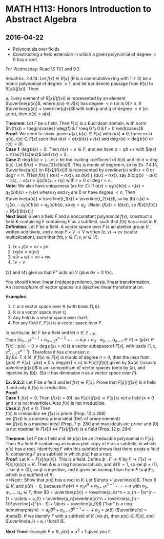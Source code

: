 # MATH H113: Honors Introduction to Abstract Algebra
## 2016-04-22
- Polynomials over fields
- Constructing a field extension in which a given polynomial of degree $> 0$ has a root

For Wednesday: Read \S 13.1 and 9.3

Recall *Ex. 7.4.14*: Let $f(x) \in R[x]$ ($R$ is a commutative ring with $1 \neq 0$) be a monic polynomial of degree $\ge 1$, and let bar denote passage from $R[x]$ to $R[x]/(f(x))$. Then:

a. Every element of $R[x]/(f(x))$ is represented by an element $\overline{p(x)}$, where $p(x) \in R[x]$ has degree $< n$ (or is 0)>
b. If $\overline{p(x)} = \overline{q(x)}$ with both $p$ and $q$ of degree $< n$ (or zero), then $p(x) = q(x)$.

**Theorem**: Let $F$ be a field. Then $F[x]$ is a Euclidean domain, with norm $N(f(x)) = \begin{cases} \deg{f} & f \neq 0 \\ 0 & f = 0 \end{cases}$ \
**Proof**: We need to show: given $a(x), b(x) \in F[x]$ with $b(x) \neq 0$, there exist $q(x), r(x) \in F[x]$ such that $a(x) = q(x)b(x) + r(x)$ and $\deg{r(x)} < \deg{b(x)}$ or $r(x) = 0$). \
**Case 1**: $\deg{b(x)} = 0$. Then $b(x) = c \in F$, and we have $a = qb + r$ with $q(x) = \frac{1}{c}a(x)$ and $r(x) = 0$. \
**Case 2**: $\deg{b(x)} > )$. Let $c$ be the leading coefficient of $b(x)$ and let $n = \deg{b(x)}$. Let $f(x) = \frac{1}{c}b(x)$. This is monic of degree $n$, so by Ex. 7.4.14, $\overline{a(x)} \in R[x]/(f(x))$ is represented by $overline{r(x)}$ with $r = 0$ or $\deg{r} < n$. THen $f(x) \mid (a(x) - r(x))$, so $b(x) \mid (a(x) - r(x))$, say $b(x)q(x) = a(x) - r(x)$, $\therefore$ $a(x) = q(x)b(x) + r(x)$ with $r = 0$ or $\deg{r} < n$. \
**Note**: We also have uniqueness (as for $\mathbb{Z}$): If $a(x) = q_1(x)b(x) + r_1(x) = q_2(x)b(x) + r_2(x)$ where $r_1$ and $r_2$ are 0 or have degree $< n$, Then $\overline{a(x)} = \overline{r_1(x)} = \overline{r_2(x)}$, so by (b) $r_1(x) = r_2(x)$. $\therefore$ $q_1(x)b(x) = q_2(x)b(x)$, so $q_1 = q_2$. (*Note*: $(f(x)) = (b(x))$, so $R[x]/(f(x)) = R[x]/(b(x))$.) \
**Next Goal**: Given a field $F$ and a nonconstant polynomial $f(x)$, construct a field $K$ containing $F$ containing $F$ as a subfield, such that $f(x)$ has a root in $K$. \
**Definition**: Let $F$ be a field. A *vector space* over $F$ is an abelian group $V$, written additively, and a map $F \times V \to V$ written $(c, v) \mapsto cv$ (scalar multiplication), such that ($\forall x, y \in F; v, w \in V$):

1. $(x + y)v = xv + yv$
2. $(xy)v = x(yv)$
3. $x(v + w) = xv + xw$
4. $1v = v$

(2) and (4) give us that $F^{\times}$ acts on $V$ (plus $0v = 0\ \forall v$).

You should know: linear (in)depependence, basis, linear transformation. \
An *isomorphism* of vector spaces is a bijective linear transformation.

**Examples**:

1. $\mathbb{C}$ is a vector space over $\mathbb{R}$ (with basis $(1, i)$).
2. $\mathbb{R}$ is a vector space over $\mathbb{Q}$
3. Any field is a vector space over itself.
4. For any field $F$, $F[x]$ is a vector space over $F$.

In particular, let $F$ be a field and let $n \in \mathbb{Z}_{> 0}$. \
Then $\{a_{n - 1}x^{n - 1} + a_{n - 2}x^{n - 2} + \ldots + a_1x + a_0 : a_0, \ldots, a_{n - 1} \in F\} = \{p(x) \in F[x] : p(x) = 0 \lor \deg{p(x)} < n\}$ is a vector subspace of $F[x]$, with basis $\{1, x, x^2, \ldots, x^{n - 1}\}$. Therefore it has dimension $n$. \
By Ex. 7. 4.14, if $f(x) \in F[x]$ is monic of degree $n > 0$, then the map from $\{p(x) \in F[x] : p(x) = 0 \lor \deg{p(x)} < n\}$ to $F[x]/(f(x))$ given by $p(x) \mapsto \overline{p(x)}$ is an isomorphism of vector spaces (onto by (a), and injective by (b)). (So it has dimension $n$ as a vector space over $F$).

**Ex. 9.2.3**: Let $F$ be a field and let $f(x) \in F[x]$. Prove that $F[x]/(f(x))$ is a field if and only if $f(x)$ is irreducible. \
**Proof**: \
**Case 1**: $f(x) = 0$. Then $(f(x)) = (0)$, so $F[x]/(f(x)) \cong F[x]$ is not a field ($x \neq 0$ and $x$ is not invertible). Also $f(x)$ is not irreducible. \
**Case 2**: $f(x) \neq 0$. Then \
$f(x)$ is irreducible
$\iff$ $f(x)$ is prime (Prop. 12 p.286) \
$\iff$ $(f(x))$ is a nonzero prime ideal (Def. of prime element) \
$\iff$ $(f(x))$ is a maximal ideal (Prop. 7 p. 280 and max ideals are prime and $(0)$ is not maximal in $F[x]$)l
$\iff$ $F[x]/(f(x))$ is a field (Prop. 12 p. 284)

**Theorem**: Let $F$ be a field and let $p(x)$ be an irreducible polynomial in $F[x]$. Then $\exists$ a field $K$ containing an isomorphic copy of $F$ as a subfield, in which $p(x)$ has a root. Identifying $F$ with this subfield shows that there exists a field $K$, containing $F$ as a subfield in which $p(x)$ has a root. \
**Proof**: Let $K = F[x]/(p(x))$. This is a field. Define $\phi : F \to K$ by $F \to F[x] \to F[x]/(p(x)) = K$. Then $\phi$ is a ring homomorphism, and $\phi(1) = 1$, so $\ker{\phi} = (1)$, $\therefore$ $\ker{\phi} = (0)$, so $\phi$ is injective, and it gives an isomoprhism from $F$ to $\phi(F)$, which is a subfield of $K$. \
**Next:: Show that $p(x)$ has a root in $K$. Let $\theta = \overline{x}$. Then $\theta \in K$, and $p(\theta) = 0$, because if $p(x) = a_nx^n + a_{n - 1}x^{n - 1} + \cdots + a$ with $a_0, a_1, \ldots, a_n \in F$, then $0 = \overline{p(x)} = \overline{a_nx^n + a_{n - 1}x^{n - 1} + \cdots + a_0} = \overline{a_n}\overline{x}^n + \overline{a_{n - 1}}\overline{x}^{n - 1} + \ldots + \overline{a_0}$ ("bar" is a ring homomorphism) $= a_n\theta^n + a_{n - 1}\theta^{n - 1} + \cdots + a_0 = p(\theta)$ ($\overline{x} = \theta$). If we identify $F$ with a subfield of $K$ (via $\phi$), then $p(x) \in K[x]$, and $\overline{a_i} = a_i \forall i$.

**Next Time**: Example $F = \mathbb{R}$, $p(x) = x^2 + 1$ gives you $\mathbb{C}$.
